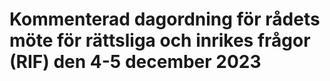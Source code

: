 # Kommenterad dagordning för rådets möte för rättsliga och inrikes frågor (RIF) den 4-5 december 2023


